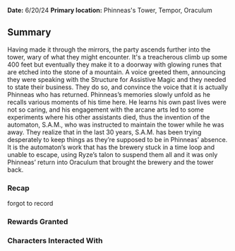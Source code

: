 **Date:** 6/20/24
**Primary location:** Phinneas's Tower, Tempor, Oraculum

## Summary

Having made it through the mirrors, the party ascends further into the tower, wary of what they might encounter. It's a treacherous climb up some 400 feet but eventually they make it to a doorway with glowing runes that are etched into the stone of a mountain. A voice greeted them, announcing they were speaking with the Structure for Assistive Magic and they needed to state their business. They do so, and convince the voice that it is actually Phinneas who has returned. Phinneas’s memories slowly unfold as he recalls various moments of his time here. He learns his own past lives were not so caring, and his engagement with the arcane arts led to some experiments where his other assistants died, thus the invention of the automaton, S.A.M., who was instructed to maintain the tower while he was away. They realize that in the last 30 years, S.A.M. has been trying desperately to keep things as they’re supposed to be in Phinneas’ absence. It is the automaton’s work that has the brewery stuck in a time loop and unable to escape, using Ryze’s talon to suspend them all and it was only Phinneas’ return into Oraculum that brought the brewery and the tower back.

### Recap

forgot to record

### Rewards Granted

### Characters Interacted With